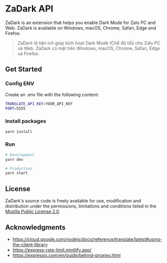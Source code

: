 # ZaDark API

ZaDark is an extension that helps you enable Dark Mode for Zalo PC and Web. ZaDark is available on Windows, macOS, Chrome, Safari, Edge and Firefox.

> ZaDark là tiện ích giúp kích hoạt Dark Mode (Chế độ tối) cho Zalo PC và Web. ZaDark có mặt trên Windows, macOS, Chrome, Safari, Edge và Firefox.

## Get Started

### Config ENV

Create an .env file with the following content:

```bash
TRANSLATE_API_KEY=YOUR_API_KEY
PORT=5555
```

### Install packages

```bash
yarn install
```

### Run

```bash
# Development
yarn dev

# Production
yarn start
```

## License

ZaDark's source code is freely available for use, modification and distribution under the permissions, limitations and conditions listed in the [Mozilla Public License 2.0](./LICENSE).

## Acknowledgments
- https://cloud.google.com/nodejs/docs/reference/translate/latest#using-the-client-library
- https://express-rate-limit.mintlify.app/
- https://expressjs.com/en/guide/behind-proxies.html